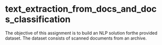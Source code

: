 # text_extraction_from_docs_and_docs_classification
The objective of this assignment is to build an NLP solution forthe provided dataset. The dataset consists of scanned documents from an archive.
